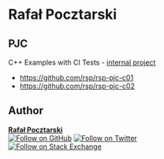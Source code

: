 Rafał Pocztarski
=
PJC
-
C++ Examples with CI Tests -
[internal project](https://github.com/rsp/rsp-internal#readme)

* https://github.com/rsp/rsp-pjc-c01
* https://github.com/rsp/rsp-pjc-c02

Author
------
[**Rafał Pocztarski**](https://pocztarski.com/)
<br/>
[![Follow on GitHub][github-follow-img]][github-follow-url]
[![Follow on Twitter][twitter-follow-img]][twitter-follow-url]
<br/>
[![Follow on Stack Exchange][stackexchange-img]][stackoverflow-url]

[pjc-url]: https://github.com/rsp/rsp-pjc
[github-url]: https://github.com/rsp/rsp-pjc
[travis-img]: https://travis-ci.org/rsp/rsp-pjc.svg?branch=master
[travis-url]: https://travis-ci.org/rsp/rsp-pjc
[gitlabci-img]: https://gitlab.com/rsp/rsp-pjc/badges/master/build.svg
[gitlabci-url]: https://gitlab.com/rsp/rsp-pjc/builds
[github-follow-url]: https://github.com/rsp
[github-follow-img]: https://img.shields.io/github/followers/rsp.svg?style=social&label=Follow
[twitter-follow-url]: https://twitter.com/intent/follow?screen_name=pocztarski
[twitter-follow-img]: https://img.shields.io/twitter/follow/pocztarski.svg?style=social&label=Follow
[stackoverflow-url]: https://stackoverflow.com/users/613198/rsp
[stackexchange-url]: https://stackexchange.com/users/303952/rsp
[stackexchange-img]: https://stackexchange.com/users/flair/303952.png
